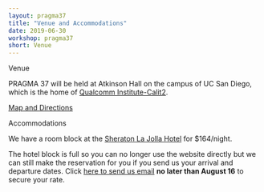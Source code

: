 ```yaml
---
layout: pragma37
title: "Venue and Accommodations"
date: 2019-06-30
workshop: pragma37
short: Venue
---
```


<div class="border37">Venue</div>

PRAGMA 37 will be held at Atkinson Hall on the campus of UC San Diego, which
is the home of <a href="http://qi.ucsd.edu/">Qualcomm Institute-Calit2</a>.

[Map and Directions](https://goo.gl/maps/1tcrFyScr9eDTZGb6)


<div class="border37">Accommodations</div>

We have a room block at the <a
href="https://www.marriott.com/hotels/travel/sanjs-sheraton-la-jolla-hotel/">Sheraton La Jolla Hotel</a> for $164/night.

The hotel block is full so you can no longer use the website directly but we
can still make the reservation for you if you send us your arrival and departure
dates.  Click <a
href="mailto:jnguyen@eng.ucsd.edu?subject=pragma37%20hotel%20reservation&cc=ssmallen@ucsd.edu">here to send us email</a> <b>no later than August 16</b> to secure your rate.

<!--
Click
<a
href="https://www.marriott.com/events/start.mi?id=1564094185230&key=GRP">here
to book your group rate for PRAGMA 37</a> or call the hotel
directly at 1-800-325-3535 and ask for the PRAGMA 37 group rate <b>no later than
August 16</b> to secure your rate.
-->

